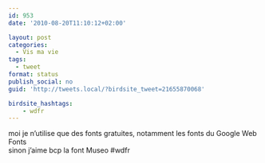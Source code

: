 ```yaml
---
id: 953
date: '2010-08-20T11:10:12+02:00'

layout: post
categories:
  - Vis ma vie
tags:
  - tweet
format: status
publish_social: no
guid: 'http://tweets.local/?birdsite_tweet=21655870068'

birdsite_hashtags:
    - wdfr
---
```


moi je n’utilise que des fonts gratuites, notamment les fonts du Google Web Fonts  
sinon j’aime bcp la font Museo #wdfr